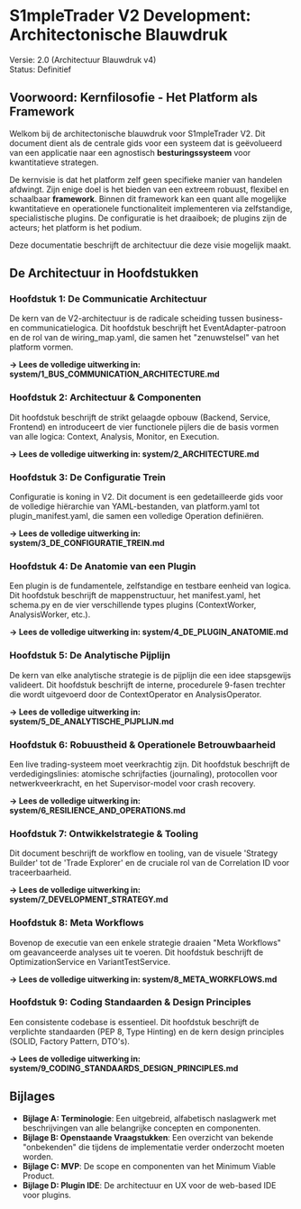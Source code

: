 # **S1mpleTrader V2 Development: Architectonische Blauwdruk**

Versie: 2.0 (Architectuur Blauwdruk v4)  
Status: Definitief

## **Voorwoord: Kernfilosofie \- Het Platform als Framework**

Welkom bij de architectonische blauwdruk voor S1mpleTrader V2. Dit document dient als de centrale gids voor een systeem dat is geëvolueerd van een applicatie naar een agnostisch **besturingssysteem** voor kwantitatieve strategen.

De kernvisie is dat het platform zelf geen specifieke manier van handelen afdwingt. Zijn enige doel is het bieden van een extreem robuust, flexibel en schaalbaar **framework**. Binnen dit framework kan een quant alle mogelijke kwantitatieve en operationele functionaliteit implementeren via zelfstandige, specialistische plugins. De configuratie is het draaiboek; de plugins zijn de acteurs; het platform is het podium.

Deze documentatie beschrijft de architectuur die deze visie mogelijk maakt.

## **De Architectuur in Hoofdstukken**

### **Hoofdstuk 1: De Communicatie Architectuur**

De kern van de V2-architectuur is de radicale scheiding tussen business- en communicatielogica. Dit hoofdstuk beschrijft het EventAdapter-patroon en de rol van de wiring\_map.yaml, die samen het "zenuwstelsel" van het platform vormen.

**→ Lees de volledige uitwerking in: system/1\_BUS\_COMMUNICATION\_ARCHITECTURE.md**

### **Hoofdstuk 2: Architectuur & Componenten**

Dit hoofdstuk beschrijft de strikt gelaagde opbouw (Backend, Service, Frontend) en introduceert de vier functionele pijlers die de basis vormen van alle logica: Context, Analysis, Monitor, en Execution.

**→ Lees de volledige uitwerking in: system/2\_ARCHITECTURE.md**

### **Hoofdstuk 3: De Configuratie Trein**

Configuratie is koning in V2. Dit document is een gedetailleerde gids voor de volledige hiërarchie van YAML-bestanden, van platform.yaml tot plugin\_manifest.yaml, die samen een volledige Operation definiëren.

**→ Lees de volledige uitwerking in: system/3\_DE\_CONFIGURATIE\_TREIN.md**

### **Hoofdstuk 4: De Anatomie van een Plugin**

Een plugin is de fundamentele, zelfstandige en testbare eenheid van logica. Dit hoofdstuk beschrijft de mappenstructuur, het manifest.yaml, het schema.py en de vier verschillende types plugins (ContextWorker, AnalysisWorker, etc.).

**→ Lees de volledige uitwerking in: system/4\_DE\_PLUGIN\_ANATOMIE.md**

### **Hoofdstuk 5: De Analytische Pijplijn**

De kern van elke analytische strategie is de pijplijn die een idee stapsgewijs valideert. Dit hoofdstuk beschrijft de interne, procedurele 9-fasen trechter die wordt uitgevoerd door de ContextOperator en AnalysisOperator.

**→ Lees de volledige uitwerking in: system/5\_DE\_ANALYTISCHE\_PIJPLIJN.md**

### **Hoofdstuk 6: Robuustheid & Operationele Betrouwbaarheid**

Een live trading-systeem moet veerkrachtig zijn. Dit hoofdstuk beschrijft de verdedigingslinies: atomische schrijfacties (journaling), protocollen voor netwerkveerkracht, en het Supervisor-model voor crash recovery.

**→ Lees de volledige uitwerking in: system/6\_RESILIENCE\_AND\_OPERATIONS.md**

### **Hoofdstuk 7: Ontwikkelstrategie & Tooling**

Dit document beschrijft de workflow en tooling, van de visuele 'Strategy Builder' tot de 'Trade Explorer' en de cruciale rol van de Correlation ID voor traceerbaarheid.

**→ Lees de volledige uitwerking in: system/7\_DEVELOPMENT\_STRATEGY.md**

### **Hoofdstuk 8: Meta Workflows**

Bovenop de executie van een enkele strategie draaien "Meta Workflows" om geavanceerde analyses uit te voeren. Dit hoofdstuk beschrijft de OptimizationService en VariantTestService.

**→ Lees de volledige uitwerking in: system/8\_META\_WORKFLOWS.md**

### **Hoofdstuk 9: Coding Standaarden & Design Principles**

Een consistente codebase is essentieel. Dit hoofdstuk beschrijft de verplichte standaarden (PEP 8, Type Hinting) en de kern design principles (SOLID, Factory Pattern, DTO's).

**→ Lees de volledige uitwerking in: system/9\_CODING\_STANDAARDS\_DESIGN\_PRINCIPLES.md**

## **Bijlages**

* **Bijlage A: Terminologie**: Een uitgebreid, alfabetisch naslagwerk met beschrijvingen van alle belangrijke concepten en componenten.  
* **Bijlage B: Openstaande Vraagstukken**: Een overzicht van bekende "onbekenden" die tijdens de implementatie verder onderzocht moeten worden.  
* **Bijlage C: MVP**: De scope en componenten van het Minimum Viable Product.  
* **Bijlage D: Plugin IDE**: De architectuur en UX voor de web-based IDE voor plugins.